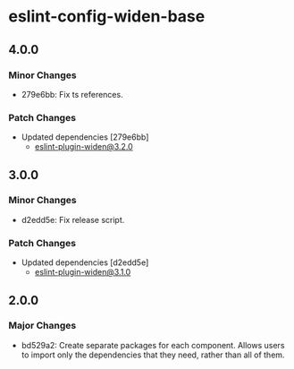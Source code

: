 # eslint-config-widen-base

## 4.0.0

### Minor Changes

- 279e6bb: Fix ts references.

### Patch Changes

- Updated dependencies [279e6bb]
  - eslint-plugin-widen@3.2.0

## 3.0.0

### Minor Changes

- d2edd5e: Fix release script.

### Patch Changes

- Updated dependencies [d2edd5e]
  - eslint-plugin-widen@3.1.0

## 2.0.0

### Major Changes

- bd529a2: Create separate packages for each component. Allows users to import
  only the dependencies that they need, rather than all of them.
